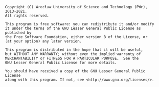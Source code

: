     Copyright (C) Wrocław University of Science and Technology (PWr), 2013-2021. 
    All rights reserved.

    This program is free software: you can redistribute it and/or modify
    it under the terms of the GNU Lesser General Public License as published by
    the Free Software Foundation, either version 3 of the License, or
    (at your option) any later version.
    
    This program is distributed in the hope that it will be useful,
    but WITHOUT ANY WARRANTY; without even the implied warranty of
    MERCHANTABILITY or FITNESS FOR A PARTICULAR PURPOSE.  See the
    GNU Lesser General Public License for more details.
    
    You should have received a copy of the GNU Lesser General Public License
    along with this program. If not, see <http://www.gnu.org/licenses/>.
